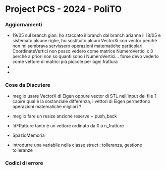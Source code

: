 # Project PCS - 2024 - PoliTO

### Aggiornamenti
- 19/05 sul branch gian: ho staccato il branch dal branch arianna il 18/05 e sistemato alcune righe, ho sostituito alcuni VectorXi con vector<unsigned int> perchè non mi sembrava servissero operazioni matematiche particolari.
CoordinateVertici non posso vedero come matrice NumeroVertici x 3 perchè a priori non so quanti sono i NumeroVertici... forse devo vederlo come vettore di matrici più piccole per ogni frattura
-
-

### Cose da Discutere
- meglio usare VectorX di Eigen oppure vector di STL nell'input dei file ? capire qual'è la sostanziale differenza, i vettori di Eigen permettono operazioni matematiche migliori ?

- meglio fare un resize anzichè reserve + push_back 
- IdFRatture tanto è un vettore ordinato da 0 a n_fratture
- SpazioMemoria

- introdurre una variabile nella classe struct : tolleranza, gestione tolleranze


### Codici di errore

